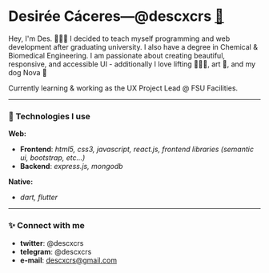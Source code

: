 # Desirée Cáceres––@descxcrs <a href="https://womenmake.com/@descxcrs" title="Women Make founding member">🌺</a>

Hey, I'm Des. 👩🏽‍💻  I decided to teach myself programming and web development after graduating university. I also have a degree in Chemical & Biomedical Engineering. I am passionate about creating beautiful, responsive, and accessible UI - additionally I love lifting 🏋🏽‍♀️, art 🎨, and my dog Nova 🐶

Currently learning & working as the UX Project Lead @ FSU Facilities. 

---
### 🔮 Technologies I use
**Web:** 
- **Frontend**: *html5, css3, javascript, react.js, frontend libraries (semantic ui, bootstrap, etc...)*
- **Backend**: *express.js, mongodb*

**Native:** 
- *dart, flutter*

---
### ✨ Connect with me
- **twitter**: @descxcrs
- **telegram**: @descxcrs
- **e-mail**: descxcrs@gmail.com
